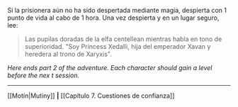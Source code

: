 Si la prisionera aún no ha sido despertada mediante magia, despierta con 1 punto de vida al cabo de 1 hora. Una vez despierta y en un lugar seguro, lee:  

> Las pupilas doradas de la elfa centellean mientras habla en tono de superioridad. "Soy Princess Xedalli, hija del emperador Xavan y heredera al trono de Xaryxis".  

_Here ends part 2 of the adventure. Each character should gain a level before the nex_ _t session._
* * *

[[Motín|Mutiny]] **|** [[Capítulo 7. Cuestiones de confianza]]
